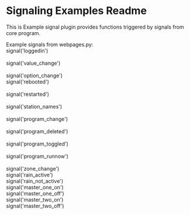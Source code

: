 Signaling Examples Readme
====

This is Example signal plugin provides functions triggered by signals from core program.  

Example signals from webpages.py:  
  signal('loggedin')<br>  
  signal('value_change')<br>  
  signal('option_change')<br> 
  signal('rebooted')<br>   
  signal('restarted')<br>   
  signal('station_names')<br>   
  signal('program_change')<br>   
  signal('program_deleted')<br>   
  signal('program_toggled')<br>   
  signal('program_runnow')<br>   
  signal('zone_change')<br> 
  signal('rain_active')<br> 
  signal('rain_not_active')<br> 
  signal('master_one_on')<br> 
  signal('master_one_off')<br> 
  signal('master_two_on')<br> 
  signal('master_two_off')<br>